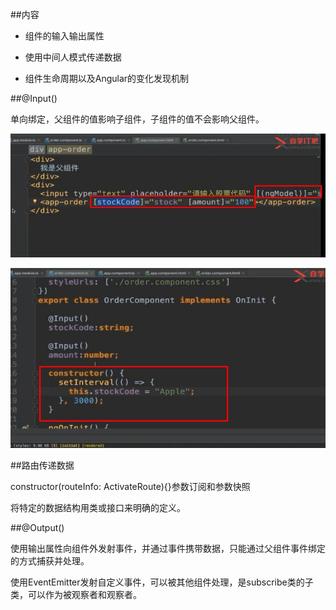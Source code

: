 ##内容

- 组件的输入输出属性

- 使用中间人模式传递数据

- 组件生命周期以及Angular的变化发现机制



##@Input()

单向绑定，父组件的值影响子组件，子组件的值不会影响父组件。

![](/assets/360截图20171023185555902.jpg)

![](/assets/360截图20171023190953066.jpg)



##路由传递数据

constructor(routeInfo: ActivateRoute){}参数订阅和参数快照

将特定的数据结构用类或接口来明确的定义。



##@Output()

使用输出属性向组件外发射事件，并通过事件携带数据，只能通过父组件事件绑定的方式捕获并处理。

使用EventEmitter发射自定义事件，可以被其他组件处理，是subscribe类的子类，可以作为被观察者和观察者。























































































































































































